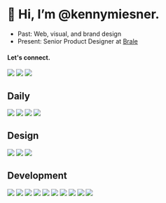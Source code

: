 # 👋 Hi, I’m @kennymiesner.

- Past: Web, visual, and brand design
- Present: Senior Product Designer at [ Brale ](https://github.com/brale-xyz)

#### Let's connect.
<a href="https://www.linkedin.com/in/kennymiesner/" target="_blank"><img src = "https://img.shields.io/badge/-LinkedIn-333333?style=flat&logo=linkedin&logoColor=3766c2"></a>
<a href="https://dribbble.com/kennymiesner" target="_blank"><img src="https://img.shields.io/badge/-Dribbble-333333?style=flat&logo=dribbble"></a>
<a href="mailto:kennymiesner@gmail.com" target="_blank"><img src="https://img.shields.io/badge/-Gmail-333333?style=flat&logo=gmail"></a>

## Daily
<img src="https://img.shields.io/badge/-Apple-333333?style=flat&logo=apple"> <img src = "https://img.shields.io/badge/-Sonos-333333?style=flat&logo=sonos">
<img src="https://img.shields.io/badge/-Spotify-333333?style=flat&logo=spotify">
<img src="https://img.shields.io/badge/-Philips%20Hue-333333?style=flat&logo=philips-hue">

## Design

[comment]: <> (<img src="https://img.shields.io/badge/-Webflow-333333?style=flat&logo=webflow&logoColor=4253ff"><img src="https://img.shields.io/badge/-Sketch-333333?style=flat&logo=sketch"><img src="https://img.shields.io/badge/-InVision-333333?style=flat&logo=invision"><img src="https://img.shields.io/badge/-Hotjar-333333?style=flat&logo=hotjar"><img src="https://img.shields.io/badge/-XD-333333?style=flat&logo=adobe-xd">)

<img src = "https://img.shields.io/badge/-Figma-333333?style=flat&logo=figma"> <img src="https://img.shields.io/badge/-Illustrator-333333?style=flat&logo=adobe-illustrator"> <img src="https://img.shields.io/badge/-Photoshop-333333?style=flat&logo=adobe-photoshop">

## Development

[comment]: <> (<img src="https://img.shields.io/badge/-Python-333333?style=flat&logo=python"><img src="https://img.shields.io/badge/-Less-333333?style=flat&logo=less"><img src="https://img.shields.io/badge/-Sass-333333?style=flat&logo=sass"><img src="https://img.shields.io/badge/-Redux-333333?style=flat&logo=redux&logoColor=764abc"><img src="https://img.shields.io/badge/-Express.js-333333?style=flat&logo=express"><img src="http://img.shields.io/badge/-Git-333333?style=flat&logo=git"><img src="http://img.shields.io/badge/-Heroku-333333?style=flat&logo=heroku&logoColor=400099"><img src="http://img.shields.io/badge/-Vercel-333333?style=flat&logo=vercel"><img src="http://img.shields.io/badge/-Netlify-333333?style=flat&logo=netlify">)

<img src="https://img.shields.io/badge/-HTML-333333?style=flat&logo=HTML5"> <img src = "https://img.shields.io/badge/-CSS-333333?style=flat&logo=CSS3&logoColor=1572B6">
<img src="https://img.shields.io/badge/-JavaScript-333333?style=flat&logo=javascript">
<img src="https://img.shields.io/badge/-TypeScript-333333?style=flat&logo=typescript">
<img src="https://img.shields.io/badge/-Tailwind%20CSS-333333?style=flat&logo=tailwindcss">
<img src="https://img.shields.io/badge/-React-333333?style=flat&logo=react">
<img src="https://img.shields.io/badge/-Node.js-333333?style=flat&logo=Node.js">
<img src="http://img.shields.io/badge/-Github-333333?style=flat&logo=github">
<img src="http://img.shields.io/badge/-VS%20Code-333333?style=flat&logo=visual%20studio%20code&logoColor=007acc">
<img src="http://img.shields.io/badge/-Warp-333333?style=flat&logo=warp&logoColor=007acc">
